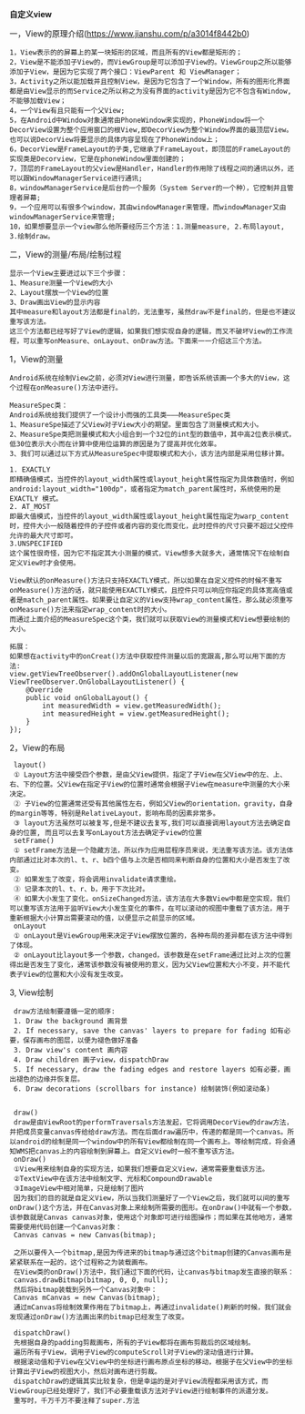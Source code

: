 **自定义view**

 一，View的原理介绍(https://www.jianshu.com/p/a3014f8442b0)
    
    1，View表示的的屏幕上的某一块矩形的区域，而且所有的View都是矩形的；
    2，View是不能添加子View的，而ViewGroup是可以添加子View的。ViewGroup之所以能够添加子View，是因为它实现了两个接口：ViewParent 和 ViewManager；
    3，Activity之所以能加载并且控制View，是因为它包含了一个Window，所有的图形化界面都是由View显示的而Service之所以称之为没有界面的activity是因为它不包含有Window,不能够加载View；
    4，一个View有且只能有一个父View;
    5，在Android中Window对象通常由PhoneWindow来实现的，PhoneWindow将一个DecorView设置为整个应用窗口的根View,即DecorView为整个Window界面的最顶层View。也可以说DecorView将要显示的具体内容呈现在了PhoneWindow上；
    6，DecorView是FrameLayout的子类,它继承了FrameLayout，即顶层的FrameLayout的实现类是Decorview，它是在phoneWindow里面创建的；
    7，顶层的FrameLayout的父view是Handler，Handler的作用除了线程之间的通讯以外，还可以跟WindowManagerService进行通讯;
    8，windowManagerService是后台的一个服务（System Server的一个种），它控制并且管理者屏幕;
    9，一个应用可以有很多个window，其由windowManager来管理，而windowManager又由windowManagerService来管理;
    10，如果想要显示一个view那么他所要经历三个方法：1.测量measure, 2.布局layout, 3.绘制draw。
    
 二，View的测量/布局/绘制过程   
 
    显示一个View主要进过以下三个步骤：
    1、Measure测量一个View的大小
    2、Layout摆放一个View的位置
    3、Draw画出View的显示内容
    其中measure和layout方法都是final的，无法重写，虽然draw不是final的，但是也不建议重写该方法。
    这三个方法都已经写好了View的逻辑，如果我们想实现自身的逻辑，而又不破坏View的工作流程，可以重写onMeasure、onLayout、onDraw方法。下面来一一介绍这三个方法。
    
  1，View的测量   
    
    Android系统在绘制View之前，必须对View进行测量，即告诉系统该画一个多大的View，这个过程在onMeasure()方法中进行。
    
    MeasureSpec类：
    Android系统给我们提供了一个设计小而强的工具类———MeasureSpec类
    1、MeasureSpe描述了父View对子View大小的期望。里面包含了测量模式和大小。
    2、MeasureSpe类把测量模式和大小组合到一个32位的int型的数值中，其中高2位表示模式，低30位表示大小而在计算中使用位运算的原因是为了提高并优化效率。
    3、我们可以通过以下方式从MeasureSpec中提取模式和大小，该方法内部是采用位移计算。
   
    1. EXACTLY
    即精确值模式，当控件的layout_width属性或layout_height属性指定为具体数值时，例如android:layout_width="100dp"，或者指定为match_parent属性时，系统使用的是EXACTLY 模式。
    2. AT_MOST
    即最大值模式，当控件的layout_width属性或layout_height属性指定为warp_content时，控件大小一般随着控件的子控件或者内容的变化而变化，此时控件的尺寸只要不超过父控件允许的最大尺寸即可。
    3.UNSPECIFIED
    这个属性很奇怪，因为它不指定其大小测量的模式，View想多大就多大，通常情况下在绘制自定义View时才会使用。
    
    View默认的onMeasure()方法只支持EXACTLY模式，所以如果在自定义控件的时候不重写onMeasure()方法的话，就只能使用EXACTLY模式，且控件只可以响应你指定的具体宽高值或者是match_parent属性。如果要让自定义的View支持wrap_content属性，那么就必须重写onMeasure()方法来指定wrap_content时的大小。
    而通过上面介绍的MeasureSpec这个类，我们就可以获取View的测量模式和View想要绘制的大小。
    
    拓展：
    如果想在activity中的onCreat()方法中获取控件测量以后的宽跟高,那么可以用下面的方法:
    view.getViewTreeObserver().addOnGlobalLayoutListener(new ViewTreeObserver.OnGlobalLayoutListener() {
        @Override
        public void onGlobalLayout() {
            int measuredWidth = view.getMeasuredWidth();
            int measuredHeight = view.getMeasuredHeight();
        }
    });
    
  2，View的布局
     
     layout()
     ① Layout方法中接受四个参数，是由父View提供，指定了子View在父View中的左、上、右、下的位置。父View在指定子View的位置时通常会根据子View在measure中测量的大小来决定。
     ② 子View的位置通常还受有其他属性左右，例如父View的orientation，gravity，自身的margin等等，特别是RelativeLayout，影响布局的因素非常多。
     ③ layout方法虽然可以被复写,但是不建议去复写,我们可以直接调用layout方法去确定自身的位置, 而且可以去复写onLayout方法去确定子view的位置
     setFrame()
     ① setFrame方法是一个隐藏方法，所以作为应用层程序员来说，无法重写该方法。该方法体内部通过比对本次的l、t、r、b四个值与上次是否相同来判断自身的位置和大小是否发生了改变。
     ② 如果发生了改变，将会调用invalidate请求重绘。
     ③ 记录本次的l、t、r、b，用于下次比对。
     ④ 如果大小发生了变化，onSizeChanged方法，该方法在大多数View中都是空实现，我们可以重写该方法用于监听View大小发生变化的事件，在可以滚动的视图中重载了该方法，用于重新根据大小计算出需要滚动的值，以便显示之前显示的区域。
     onLayout
     ① onLayout是ViewGroup用来决定子View摆放位置的，各种布局的差异都在该方法中得到了体现。
     ② onLayout比layout多一个参数，changed，该参数是在setFrame通过比对上次的位置得出是否发生了变化，通常该参数没有被使用的意义，因为父View位置和大小不变，并不能代表子View的位置和大小没有发生改变。
     
  3, View绘制
     
     draw方法绘制要遵循一定的顺序:
     1. Draw the background 画背景
     2. If necessary, save the canvas' layers to prepare for fading 如有必要，保存画布的图层，以便为褪色做好准备
     3. Draw view's content 画内容
     4. Draw children 画子view，dispatchDraw
     5. If necessary, draw the fading edges and restore layers 如有必要，画出褪色的边缘并恢复层。 
     6. Draw decorations (scrollbars for instance) 绘制装饰(例如滚动条) 

     
     draw()
     draw是由ViewRoot的performTraversals方法发起，它将调用DecorView的draw方法，并把成员变量canvas传给给draw方法。而在后面draw遍历中，传递的都是同一个canvas。所以android的绘制是同一个window中的所有View都绘制在同一个画布上。等绘制完成，将会通知WMS把canvas上的内容绘制到屏幕上。自定义View时一般不重写该方法。
     onDraw()
     ①View用来绘制自身的实现方法，如果我们想要自定义View，通常需要重载该方法。
     ②TextView中在该方法中绘制文字、光标和CompoundDrawable
     ③ImageView中相对简单，只是绘制了图片
     因为我们的目的就是自定义View，所以当我们测量好了一个View之后，我们就可以间的重写onDraw()这个方法，并在Canvas对象上来绘制所需要的图形。在onDraw()中就有一个参数，该参数就是Canvas canvas对象，使用这个对象即可进行绘图操作；而如果在其他地方，通常需要使用代码创建一个Canvas对象：
     Canvas canvas = new Canvas(bitmap);
     
     之所以要传入一个bitmap,是因为传进来的bitmap与通过这个bitmap创建的Canvas画布是紧紧联系在一起的，这个过程称之为装载画布。
     在View类的onDraw()方法中，我们通过下面的代码，让canvas与bitmap发生直接的联系：
     canvas.drawBitmap(bitmap, 0, 0, null);
     然后将bitmap装载到另外一个Canvas对象中：
     Canvas mCanvas = new Canvas(bitmap);
     通过mCanvas将绘制效果作用在了bitmap上，再通过invalidate()刷新的时候，我们就会发现通过onDraw()方法画出来的bitmap已经发生了改变。
     
     dispatchDraw()
     先根据自身的padding剪裁画布，所有的子View都将在画布剪裁后的区域绘制。
     遍历所有子View，调用子View的computeScroll对子View的滚动值进行计算。
     根据滚动值和子View在父View中的坐标进行画布原点坐标的移动，根据子在父View中的坐标计算出子View的视图大小，然后对画布进行剪裁。
     dispatchDraw的逻辑其实比较复杂，但是幸运的是对子View流程都采用该方式，而ViewGroup已经处理好了，我们不必要重载该方法对子View进行绘制事件的派遣分发。
     重写时，千万千万不要注释了super.方法
    